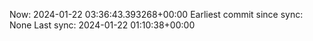 Now: 2024-01-22 03:36:43.393268+00:00 Earliest commit since sync: None Last sync: 2024-01-22 01:10:38+00:00
